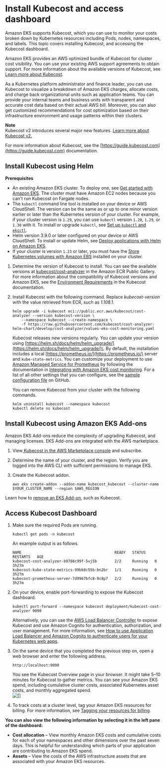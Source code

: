 # Install Kubecost and access dashboard<a name="cost-monitoring-kubecost"></a>

Amazon EKS supports Kubecost, which you can use to monitor your costs broken down by Kubernetes resources including Pods, nodes, namespaces, and labels\. This topic covers installing Kubecost, and accessing the Kubecost dashboard\. 

Amazon EKS provides an AWS optimized bundle of Kubecost for cluster cost visibility\. You can use your existing AWS support agreements to obtain support\. For more information about the available versions of Kubecost, see [Learn more about Kubecost](cost-monitoring-kubecost-bundles.md)\.

As a Kubernetes platform administrator and finance leader, you can use Kubecost to visualize a breakdown of Amazon EKS charges, allocate costs, and charge back organizational units such as application teams\. You can provide your internal teams and business units with transparent and accurate cost data based on their actual AWS bill\. Moreover, you can also get customized recommendations for cost optimization based on their infrastructure environment and usage patterns within their clusters\. 

**Note**  
Kubecost v2 introduces several major new features\. [Learn more about Kubecost v2\. ](cost-monitoring-kubecost-bundles.md#kubecost-v2)

For more information about Kubecost, see the [https://guide.kubecost.com](https://guide.kubecost.com) documentation\.

## Install Kubecost using Helm<a name="kubecost-helm"></a>

**Prerequisites**
+ An existing Amazon EKS cluster\. To deploy one, see [Get started with Amazon EKS](getting-started.md)\. The cluster must have Amazon EC2 nodes because you can't run Kubecost on Fargate nodes\.
+ The `kubectl` command line tool is installed on your device or AWS CloudShell\. The version can be the same as or up to one minor version earlier or later than the Kubernetes version of your cluster\. For example, if your cluster version is `1.29`, you can use `kubectl` version `1.28`, `1.29`, or `1.30` with it\. To install or upgrade `kubectl`, see [Set up `kubectl` and `eksctl`](install-kubectl.md)\.
+ Helm version 3\.9\.0 or later configured on your device or AWS CloudShell\. To install or update Helm, see [Deploy applications with Helm on Amazon EKS](helm.md)\.
+ If your cluster is version `1.23` or later, you must have the [Store Kubernetes volumes with Amazon EBS](ebs-csi.md) installed on your cluster\.

1. Determine the version of Kubecost to install\. You can see the available versions at [kubecost/cost\-analyzer](https://gallery.ecr.aws/kubecost/cost-analyzer) in the Amazon ECR Public Gallery\. For more information about the compatibility of Kubecost versions and Amazon EKS, see the [Environment Requirements](https://docs.kubecost.com/install-and-configure/install/environment) in the Kubecost documentation\. 

1. Install Kubecost with the following command\. Replace *kubecost\-version* with the value retrieved from ECR, such as *1\.108\.1*\.

   ```
   helm upgrade -i kubecost oci://public.ecr.aws/kubecost/cost-analyzer --version kubecost-version \
       --namespace kubecost --create-namespace \
       -f https://raw.githubusercontent.com/kubecost/cost-analyzer-helm-chart/develop/cost-analyzer/values-eks-cost-monitoring.yaml
   ```

   Kubecost releases new versions regularly\. You can update your version using [https://helm.sh/docs/helm/helm_upgrade/](https://helm.sh/docs/helm/helm_upgrade/)\. By default, the installation includes a local [https://prometheus.io/](https://prometheus.io/) server and `kube-state-metrics`\. You can customize your deployment to use [Amazon Managed Service for Prometheus](https://aws.amazon.com/blogs/mt/integrating-kubecost-with-amazon-managed-service-for-prometheus/) by following the documentation in [Integrating with Amazon EKS cost monitoring](https://docs.aws.amazon.com/prometheus/latest/userguide/integrating-kubecost.html)\. For a list of all other settings that you can configure, see the [sample configuration file](https://github.com/kubecost/cost-analyzer-helm-chart/blob/develop/cost-analyzer/values-eks-cost-monitoring.yaml) on GitHub\.

   You can remove Kubecost from your cluster with the following commands\.

   ```
   helm uninstall kubecost --namespace kubecost
   kubectl delete ns kubecost
   ```

## Install Kubecost using Amazon EKS Add\-ons<a name="kubecost-addon"></a>

Amazon EKS Add\-ons reduce the complexity of upgrading Kubecost, and managing licenses\. EKS Add\-ons are integrated with the AWS marketplace\. 

1. View[ Kubecost in the AWS Marketplace console](https://aws.amazon.com/marketplace/seller-profile?id=983de668-2731-4c99-a7e2-74f27d796173) and subscribe\. 

1. Determine the name of your cluster, and the region\. Verify you are logged into the AWS CLI with sufficient permissions to manage EKS\. 

1. Create the Kubecost addon\.

   ```
   aws eks create-addon --addon-name kubecost_kubecost --cluster-name $YOUR_CLUSTER_NAME --region $AWS_REGION
   ```

Learn how to [remove an EKS Add\-on](removing-an-add-on.md), such as Kubecost\.

## Access Kubecost Dashboard<a name="kubecost-dashboard"></a>

1. Make sure the required Pods are running\.

   ```
   kubectl get pods -n kubecost
   ```

   An example output is as follows\.

   ```
   NAME                                          READY   STATUS    RESTARTS   AGE
   kubecost-cost-analyzer-b9788c99f-5vj5b        2/2     Running   0          3h27m
   kubecost-kube-state-metrics-99bb8c55b-bn2br   1/1     Running   0          3h27m
   kubecost-prometheus-server-7d9967bfc8-9c8p7   2/2     Running   0          3h27m
   ```

1. On your device, enable port\-forwarding to expose the Kubecost dashboard\.

   ```
   kubectl port-forward --namespace kubecost deployment/kubecost-cost-analyzer 9090
   ```

   Alternatively, you can use the [AWS Load Balancer Controller](aws-load-balancer-controller.md) to expose Kubecost and use Amazon Cognito for authentication, authorization, and user management\. For more information, see [How to use Application Load Balancer and Amazon Cognito to authenticate users for your Kubernetes web apps](https://aws.amazon.com/blogs/containers/how-to-use-application-load-balancer-and-amazon-cognito-to-authenticate-users-for-your-kubernetes-web-apps/)\.

1. On the same device that you completed the previous step on, open a web browser and enter the following address\.

   ```
   http://localhost:9090
   ```

   You see the Kubecost Overview page in your browser\. It might take 5–10 minutes for Kubecost to gather metrics\. You can see your Amazon EKS spend, including cumulative cluster costs, associated Kubernetes asset costs, and monthly aggregated spend\.  
![\[\]](http://docs.aws.amazon.com/eks/latest/userguide/images/kubecost.png)

1. To track costs at a cluster level, tag your Amazon EKS resources for billing\. For more information, see [Tagging your resources for billing](eks-using-tags.md#tag-resources-for-billing)\.

**You can also view the following information by selecting it in the left pane of the dashboard:**
+ **Cost allocation** – View monthly Amazon EKS costs and cumulative costs for each of your namespaces and other dimensions over the past seven days\. This is helpful for understanding which parts of your application are contributing to Amazon EKS spend\.
+ **Assets** – View the costs of the AWS infrastructure assets that are associated with your Amazon EKS resources\.